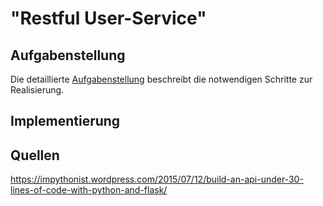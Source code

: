 # "Restful User-Service"

## Aufgabenstellung
Die detaillierte [Aufgabenstellung](TASK.md) beschreibt die notwendigen Schritte zur Realisierung.

## Implementierung

## Quellen
https://impythonist.wordpress.com/2015/07/12/build-an-api-under-30-lines-of-code-with-python-and-flask/
